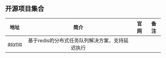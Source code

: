 ## 开源项目集合

|  地址  |             简介             | 官网  | 备注  |
|:----:|:--------------------------:|:---:|:---:|
| [asynq](https://github.com/hibiken/asynq) | 基于redis的分布式任务队列解决方案，支持延迟执行 |     |     |
